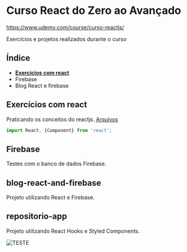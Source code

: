 # Curso React do Zero ao Avançado 
https://www.udemy.com/course/curso-reactjs/ <br />

Exercícios e projetos realizados durante o curso<br/>

## Índice

- **[Exercícios com react](#%C3%ADndice)**
- Firebase
- Blog React e firebase

## Exercícios com react
Praticando os conceitos do reactjs.
[Arquivos](https://github.com/carloswilliamds/curso-react-zero-ao-avancado-udemy/tree/master/exercicos-react)

```javascript
import React, {Component} from 'react';
```

## Firebase
Testes com o banco de dados Firebase.

## blog-react-and-firebase
Projeto utilizando React e Firebase.

## repositorio-app
Projeto utilizando React Hooks e Styled Components.

![TESTE](https://github.com/carloswilliamds/curso-react-zero-ao-avancado-udemy/blob/master/respositorios-gif.gif)
